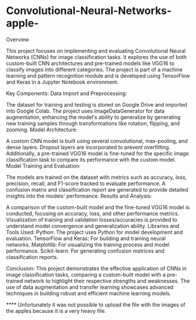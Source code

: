 # Convolutional-Neural-Networks-apple-

Overview

This project focuses on implementing and evaluating Convolutional Neural Networks (CNNs) for image classification tasks. It explores the use of both custom-built CNN architectures and pre-trained models like VGG16 to classify images into different categories. The project is part of a machine learning and pattern recognition module and is developed using TensorFlow and Keras in a Jupyter Notebook environment.

Key Components:
Data Import and Preprocessing:

The dataset for training and testing is stored on Google Drive and imported into Google Colab.
The project uses ImageDataGenerator for data augmentation, enhancing the model's ability to generalize by generating new training samples through transformations like rotation, flipping, and zooming.
Model Architecture:

A custom CNN model is built using several convolutional, max-pooling, and dense layers. Dropout layers are incorporated to prevent overfitting.
Additionally, a pre-trained VGG16 model is fine-tuned for the specific image classification task to compare its performance with the custom model.
Model Training and Evaluation:

The models are trained on the dataset with metrics such as accuracy, loss, precision, recall, and F1-score tracked to evaluate performance.
A confusion matrix and classification report are generated to provide detailed insights into the models' performance.
Results and Analysis:

A comparison of the custom-built model and the fine-tuned VGG16 model is conducted, focusing on accuracy, loss, and other performance metrics.
Visualization of training and validation losses/accuracies is provided to understand model convergence and generalization ability.
Libraries and Tools Used:
Python: The project uses Python for model development and evaluation.
TensorFlow and Keras: For building and training neural networks.
Matplotlib: For visualizing the training process and model performance.
Scikit-learn: For generating confusion matrices and classification reports.

Conclusion:
This project demonstrates the effective application of CNNs in image classification tasks, comparing a custom-built model with a pre-trained network to highlight their respective strengths and weaknesses. The use of data augmentation and transfer learning showcases advanced techniques in building robust and efficient machine learning models.


**** Unfortunately it was not possible to upload the file with the images of the apples because it is a very heavy file.
